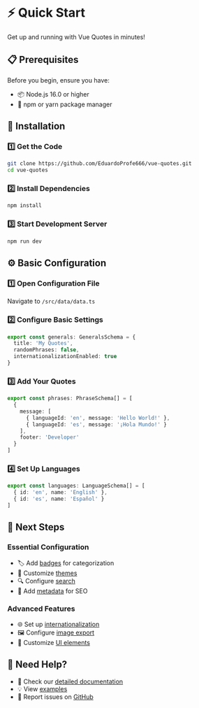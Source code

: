 # ⚡ Quick Start

Get up and running with Vue Quotes in minutes!

## 📋 Prerequisites

Before you begin, ensure you have:
- 📦 Node.js 16.0 or higher
- 🔧 npm or yarn package manager

## 🚀 Installation

### 1️⃣ Get the Code
```bash
git clone https://github.com/EduardoProfe666/vue-quotes.git
cd vue-quotes
```

### 2️⃣ Install Dependencies
```bash
npm install
```

### 3️⃣ Start Development Server
```bash
npm run dev
```

## ⚙️ Basic Configuration

### 1️⃣ Open Configuration File
Navigate to `/src/data/data.ts`

### 2️⃣ Configure Basic Settings
```ts
export const generals: GeneralsSchema = {
  title: 'My Quotes',
  randomPhrases: false,
  internationalizationEnabled: true
}
```

### 3️⃣ Add Your Quotes
```ts
export const phrases: PhraseSchema[] = [
  {
    message: [
      { languageId: 'en', message: 'Hello World!' },
      { languageId: 'es', message: '¡Hola Mundo!' }
    ],
    footer: 'Developer'
  }
]
```

### 4️⃣ Set Up Languages
```ts
export const languages: LanguageSchema[] = [
  { id: 'en', name: 'English' },
  { id: 'es', name: 'Español' }
]
```

## 🎯 Next Steps

### Essential Configuration
- 🏷️ Add [badges](/config/badges) for categorization
- 🎨 Customize [themes](/config/themes)
- 🔍 Configure [search](/config/search)
- 📝 Add [metadata](/config/metadata) for SEO

### Advanced Features
- 🌐 Set up [internationalization](/config/languages)
- 🖼️ Configure [image export](/config/buttons)
- 🎯 Customize [UI elements](/config/themes)

## 🤝 Need Help?
- 📖 Check our [detailed documentation](/guide/)
- 💡 View [examples](/examples)
- 🐛 Report issues on [GitHub](https://github.com/EduardoProfe666/vue-quotes/issues)